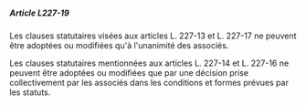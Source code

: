 ##### Article L227-19

Les clauses statutaires visées aux articles L. 227-13 et L. 227-17 ne peuvent être adoptées ou modifiées qu'à l'unanimité des associés.

Les clauses statutaires mentionnées aux articles L. 227-14 et L. 227-16 ne peuvent être adoptées ou modifiées que par une décision prise collectivement par les associés dans les conditions et formes prévues par les statuts.

